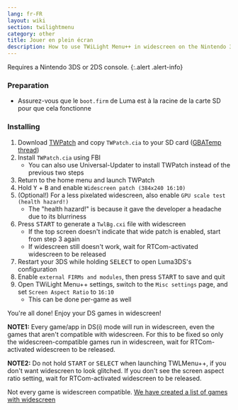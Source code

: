 ```yaml
---
lang: fr-FR
layout: wiki
section: twilightmenu
category: other
title: Jouer en plein écran
description: How to use TWiLight Menu++ in widescreen on the Nintendo 3DS
---
```


Requires a Nintendo 3DS or 2DS console.
{:.alert .alert-info}

### Preparation
- Assurez-vous que le `boot.firm` de Luma est à la racine de la carte SD pour que cela fonctionne

### Installing
1. Download [TWPatch](https://sono.9net.org/hebrew/TWPatch/data/TWPatch.cia) and copy `TWPatch.cia` to your SD card ([GBATemp thread](https://gbatemp.net/threads/twpatcher-ds-i-mode-screen-filters-and-patches.542694/))
1. Install `TWPatch.cia` using FBI
   - You can also use Universal-Updater to install TWPatch instead of the previous two steps
1. Return to the home menu and launch TWPatch
1. Hold <kbd class="face">Y</kbd> + <kbd class="face">B</kbd> and enable `Widescreen patch (384x240 16:10)`
1. (Optional!) For a less pixelated widescreen, also enable `GPU scale test (health hazard!)`
   - The "health hazard!" is because it gave the developer a headache due to its blurriness
1. Press <kbd>START</kbd> to generate a `TwlBg.cxi` file with widescreen
   - If the top screen doesn't indicate that wide patch is enabled, start from step 3 again
   - If widescreen still doesn't work, wait for RTCom-activated widescreen to be released
1. Restart your 3DS while holding <kbd>SELECT</kbd> to open Luma3DS's configuration
1. Enable `external FIRMs and modules`, then press <kbd>START</kbd> to save and quit
1. Open TWiLight Menu++ settings, switch to the `Misc settings` page, and set `Screen Aspect Ratio` to `16:10`
   - This can be done per-game as well

You're all done! Enjoy your DS games in widescreen!

**NOTE1:** Every game/app in DS(i) mode will run in widescreen, even the games that aren't compatible with widescreen. For this to be fixed so only the widescreen-compatible games run in widescreen, wait for RTCom-activated widescreen to be released.

**NOTE2:** Do not hold <kbd>START</kbd> or <kbd>SELECT</kbd> when launching TWLMenu++, if you don't want widescreen to look glitched. If you don't see the screen aspect ratio setting, wait for RTCom-activated widescreen to be released.

Not every game is widescreen compatible. [We have created a list of games with widescreen](https://github.com/DS-Homebrew/TWiLightMenu/blob/master/7zfile/3DS%20-%20CFW%20users/Games%20supported%20with%20widescreen.txt)
